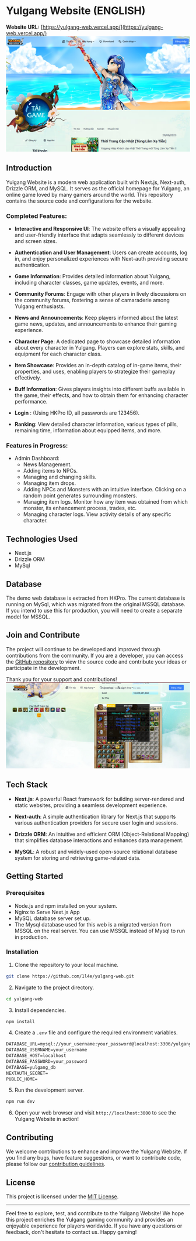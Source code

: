 # Yulgang Website (ENGLISH)
**Website URL:** [https://yulgang-web.vercel.app/](https://yulgang-web.vercel.app/)
![Yulgang Website Banner](banner.png)

## Introduction

Yulgang Website is a modern web application built with Next.js, Next-auth, Drizzle ORM, and MySQL. It serves as the official homepage for Yulgang, an online game loved by many gamers around the world. This repository contains the source code and configurations for the website.

### Completed Features:

- **Interactive and Responsive UI**: The website offers a visually appealing and user-friendly interface that adapts seamlessly to different devices and screen sizes.

- **Authentication and User Management**: Users can create accounts, log in, and enjoy personalized experiences with Next-auth providing secure authentication.

- **Game Information**: Provides detailed information about Yulgang, including character classes, game updates, events, and more.

- **Community Forums**: Engage with other players in lively discussions on the community forums, fostering a sense of camaraderie among Yulgang enthusiasts.

- **News and Announcements**: Keep players informed about the latest game news, updates, and announcements to enhance their gaming experience.

- **Character Page**: A dedicated page to showcase detailed information about every character in Yulgang. Players can explore stats, skills, and equipment for each character class.

- **Item Showcase**: Provides an in-depth catalog of in-game items, their properties, and uses, enabling players to strategize their gameplay effectively.

- **Buff Information**: Gives players insights into different buffs available in the game, their effects, and how to obtain them for enhancing character performance.

- **Login** : (Using HKPro ID, all passwords are 123456).

- **Ranking**: View detailed character information, various types of pills, remaining time, information about equipped items, and more.


### Features in Progress:

- Admin Dashboard:
  - News Management.
  - Adding items to NPCs.
  - Managing and changing skills.
  - Managing item drops.
  - Adding NPCs and Monsters with an intuitive interface. Clicking on a random point generates surrounding monsters.
  - Managing item logs. Monitor how any item was obtained from which monster, its enhancement process, trades, etc.
  - Managing character logs. View activity details of any specific character.

## Technologies Used

- Next.js
- Drizzle ORM
- MySql

## Database

The demo web database is extracted from HKPro. The current database is running on MySql, which was migrated from the original MSSQL database. If you intend to use this for production, you will need to create a separate model for MSSQL.

## Join and Contribute

The project will continue to be developed and improved through contributions from the community. If you are a developer, you can access the [GitHub repository](https://github.com/1l4e/yulgang-web) to view the source code and contribute your ideas or participate in the development.

Thank you for your support and contributions!
![Yulgang Character Showcase](banner2.png)
## Tech Stack

- **Next.js**: A powerful React framework for building server-rendered and static websites, providing a seamless development experience.

- **Next-auth**: A simple authentication library for Next.js that supports various authentication providers for secure user login and sessions.

- **Drizzle ORM**: An intuitive and efficient ORM (Object-Relational Mapping) that simplifies database interactions and enhances data management.

- **MySQL**: A robust and widely-used open-source relational database system for storing and retrieving game-related data.

## Getting Started

### Prerequisites

- Node.js and npm installed on your system.
- Nginx to Serve Next.js App
- MySQL database server set up.
- The Mysql database used for this web is a migrated version from MSSQL on the real server. You can use MSSQL instead of Mysql to run in production.

### Installation

1. Clone the repository to your local machine.

```bash
git clone https://github.com/1l4e/yulgang-web.git
```

2. Navigate to the project directory.

```bash
cd yulgang-web
```

3. Install dependencies.

```bash
npm install
```

4. Create a `.env` file and configure the required environment variables.

```
DATABASE_URL=mysql://your_username:your_password@localhost:3306/yulgang_db
DATABASE_USERNAME=your_username
DATABASE_HOST=localhost
DATABASE_PASSWORD=your_password
DATABASE=yulgang_db
NEXTAUTH_SECRET=
PUBLIC_HOME=
```

5. Run the development server.

```bash
npm run dev
```

6. Open your web browser and visit `http://localhost:3000` to see the Yulgang Website in action!

## Contributing

We welcome contributions to enhance and improve the Yulgang Website. If you find any bugs, have feature suggestions, or want to contribute code, please follow our [contribution guidelines](CONTRIBUTING.md).

## License

This project is licensed under the [MIT License](LICENSE).

---

Feel free to explore, test, and contribute to the Yulgang Website! We hope this project enriches the Yulgang gaming community and provides an enjoyable experience for players worldwide. If you have any questions or feedback, don't hesitate to contact us. Happy gaming!
